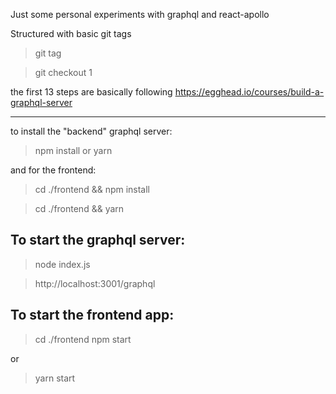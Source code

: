 
Just some personal experiments with graphql and react-apollo

Structured with basic git tags

> git tag

> git checkout 1

the first 13 steps are basically following
https://egghead.io/courses/build-a-graphql-server


------

to install the "backend" graphql server:

> npm install
or
> yarn

and for the frontend:
> cd ./frontend && npm install

> cd ./frontend && yarn


## To start the graphql server:

> node index.js

> http://localhost:3001/graphql

## To start the frontend app:

> cd ./frontend
> npm start

or
> yarn start
